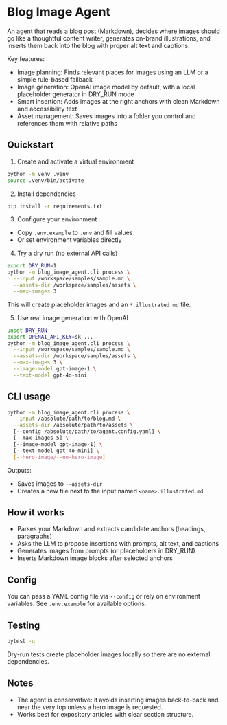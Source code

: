 # Blog Image Agent

An agent that reads a blog post (Markdown), decides where images should go like a thoughtful content writer, generates on-brand illustrations, and inserts them back into the blog with proper alt text and captions.

Key features:
- Image planning: Finds relevant places for images using an LLM or a simple rule-based fallback
- Image generation: OpenAI image model by default, with a local placeholder generator in DRY_RUN mode
- Smart insertion: Adds images at the right anchors with clean Markdown and accessibility text
- Asset management: Saves images into a folder you control and references them with relative paths

## Quickstart

1) Create and activate a virtual environment
```bash
python -m venv .venv
source .venv/bin/activate
```

2) Install dependencies
```bash
pip install -r requirements.txt
```

3) Configure your environment
- Copy `.env.example` to `.env` and fill values
- Or set environment variables directly

4) Try a dry run (no external API calls)
```bash
export DRY_RUN=1
python -m blog_image_agent.cli process \
  --input /workspace/samples/sample.md \
  --assets-dir /workspace/samples/assets \
  --max-images 3
```
This will create placeholder images and an `*.illustrated.md` file.

5) Use real image generation with OpenAI
```bash
unset DRY_RUN
export OPENAI_API_KEY=sk-...
python -m blog_image_agent.cli process \
  --input /workspace/samples/sample.md \
  --assets-dir /workspace/samples/assets \
  --max-images 3 \
  --image-model gpt-image-1 \
  --text-model gpt-4o-mini
```

## CLI usage
```bash
python -m blog_image_agent.cli process \
  --input /absolute/path/to/blog.md \
  --assets-dir /absolute/path/to/assets \
  [--config /absolute/path/to/agent.config.yaml] \
  [--max-images 5] \
  [--image-model gpt-image-1] \
  [--text-model gpt-4o-mini] \
  [--hero-image/--no-hero-image]
```

Outputs:
- Saves images to `--assets-dir`
- Creates a new file next to the input named `<name>.illustrated.md`

## How it works
- Parses your Markdown and extracts candidate anchors (headings, paragraphs)
- Asks the LLM to propose insertions with prompts, alt text, and captions
- Generates images from prompts (or placeholders in DRY_RUN)
- Inserts Markdown image blocks after selected anchors

## Config
You can pass a YAML config file via `--config` or rely on environment variables. See `.env.example` for available options.

## Testing
```bash
pytest -q
```
Dry-run tests create placeholder images locally so there are no external dependencies.

## Notes
- The agent is conservative: it avoids inserting images back-to-back and near the very top unless a hero image is requested.
- Works best for expository articles with clear section structure.
